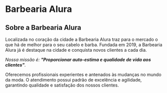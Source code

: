 <!DOCKTYPE html>
<html lang"pt-br">
<head>

<meta charset="UTF-8">

</head>
<body>
<H1>Barbearia Alura</H1>

<h2>Sobre a Barbearia Alura</h2>

<p1> Localizada no coração da cidade a Barbearia Alura traz para o mercado o que há de melhor para o seu cabelo e barba. Fundada em 2019, a Barbearia Alura já é destaque na cidade e conquista novos clientes a cada dia.

<em>Nossa missão é: <strong>"Proporcionar auto-estima e qualidade de vida aos clientes"</strong>.</em>

Oferecemos profissionais experientes e antenados às mudanças no mundo da moda. O atendimento possui padrão de excelência e agilidade, garantindo qualidade e satisfação dos nossos clientes.</p1>
</body>
</html>
